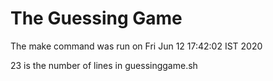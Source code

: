 # The Guessing Game
The make command was run on
Fri Jun 12 17:42:02 IST 2020

23
is the number of lines in guessinggame.sh
